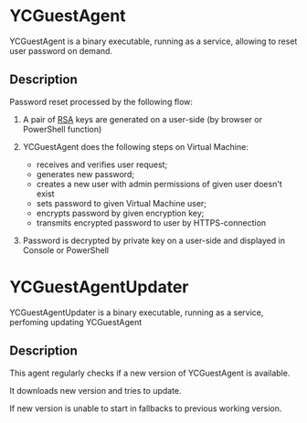 # YCGuestAgent

YCGuestAgent is a binary executable, running as a service, allowing to reset user password on demand.

## Description

Password reset processed by the following flow:

1. A pair of [RSA](https://en.wikipedia.org/wiki/RSA_(cryptosystem)) keys are generated on a user-side (by browser or PowerShell function) 
1. YCGuestAgent does the following steps on Virtual Machine:

    * receives and verifies user request;
    * generates new password;
    * creates a new user with admin permissions of given user doesn't exist
    * sets password to given Virtual Machine user;
    * encrypts password by given encryption key;
    * transmits encrypted password to user by HTTPS-connection

1. Password is decrypted by private key on a user-side and displayed in Console or PowerShell


# YCGuestAgentUpdater

YCGuestAgentUpdater is a binary executable, running as a service, perfoming updating YCGuestAgent

## Description

This agent regularly checks if a new version of YCGuestAgent is available.

It downloads new version and tries to update.

If new version is unable to start in fallbacks to previous working version. 